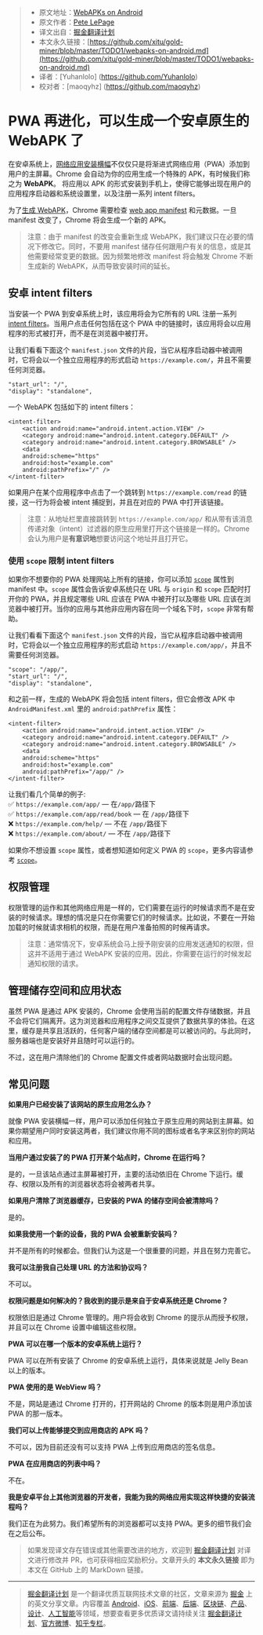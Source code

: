 > * 原文地址：[WebAPKs on Android](https://developers.google.cn/web/fundamentals/integration/webapks?hl=zh-cn)
> * 原文作者：[Pete LePage](https://developers.google.cn/web/resources/contributors/petelepage?hl=zh-cn)
> * 译文出自：[掘金翻译计划](https://github.com/xitu/gold-miner)
> * 本文永久链接：[https://github.com/xitu/gold-miner/blob/master/TODO1/webapks-on-android.md](https://github.com/xitu/gold-miner/blob/master/TODO1/webapks-on-android.md)
> * 译者：[Yuhanlolo] (https://github.com/Yuhanlolo)
> * 校对者：[maoqyhz] (https://github.com/maoqyhz)

# PWA 再进化，可以生成一个安卓原生的 WebAPK 了

在安卓系统上，[网络应用安装横幅](https://developers.google.cn/web/fundamentals/app-install-banners/?hl=zh-cn)不仅仅只是将渐进式网络应用（PWA）添加到用户的主屏幕。Chrome 会自动为你的应用生成一个特殊的 APK，有时候我们称之为 **WebAPK**。 将应用以 APK 的形式安装到手机上，使得它能够出现在用户的应用程序启动器和系统设置里，以及注册一系列 intent filters。

为了[生成 WebAPK](https://chromium.googlesource.com/chromium/src/+/master/chrome/android/webapk/README)，Chrome 需要检查 [web app manifest](https://developers.google.cn/web/fundamentals/web-app-manifest/?hl=zh-cn) 和元数据。一旦 manifest 改变了，Chrome 将会生成一个新的 APK。

> 注意：由于 manifest 的改变会重新生成 WebAPK，我们建议只在必要的情况下修改它。同时，不要用 manifest 储存任何跟用户有关的信息，或是其他需要经常变更的数据。因为频繁地修改 manifest 将会触发 Chrome 不断生成新的 WebAPK，从而导致安装时间的延长。

## 安卓 intent filters

当安装一个 PWA 到安卓系统上时，该应用将会为它所有的 URL 注册一系列 [intent filters](https://developer.android.google.cn/guide/components/intents-filters?hl=zh-cn)。当用户点击任何包括在这个 PWA 中的链接时，该应用将会以应用程序的形式被打开，而不是在浏览器中被打开。

让我们看看下面这个 `manifest.json` 文件的片段，当它从程序启动器中被调用时，它将会以一个独立应用程序的形式启动 `https://example.com/`，并且不需要任何浏览器。

```
"start_url": "/",
"display": "standalone",
```

一个 WebAPK 包括如下的 intent filters：

```
<intent-filter>
    <action android:name="android.intent.action.VIEW" />
    <category android:name="android.intent.category.DEFAULT" />
    <category android:name="android.intent.category.BROWSABLE" />
    <data
    android:scheme="https"
    android:host="example.com"
    android:pathPrefix="/" />
</intent-filter>
```

如果用户在某个应用程序中点击了一个跳转到 `https://example.com/read` 的链接，这一行为将会被 intent 捕捉到，并且在对应的 PWA 中打开该链接。

> 注意：从地址栏里直接跳转到 `https://example.com/app/` 和从带有该消息传递对象（intent）过滤器的原生应用里打开这个链接是一样的。Chrome 会认为用户是**有意识地**想要访问这个地址并且打开它。

### 使用 `scope` 限制 intent filters

如果你不想要你的 PWA 处理网站上所有的链接，你可以添加 [`scope`](https://developers.google.cn/web/fundamentals/web-app-manifest/?hl=zh-cn#scope) 属性到 manifest 中。`scope` 属性会告诉安卓系统只在 URL 与 `origin` 和 `scope` 匹配时打开你的 PWA，并且规定哪些 URL 应该在 PWA 中被开打以及哪些 URL 应该在浏览器中被打开。当你的应用与其他非应用内容在同一个域名下时，`scope` 非常有帮助。

让我们看看下面这个 `manifest.json` 文件的片段，当它从程序启动器中被调用时，它将会以一个独立应用程序的形式启动 `https://example.com/app/`，并且不需要任何浏览器。

```
"scope": "/app/",
"start_url": "/",
"display": "standalone",
```

和之前一样，生成的 WebAPK 将会包括 intent filters，但它会修改 APK 中 `AndroidManifest.xml` 里的 `android:pathPrefix` 属性：

```
<intent-filter>
    <action android:name="android.intent.action.VIEW" />
    <category android:name="android.intent.category.DEFAULT" />
    <category android:name="android.intent.category.BROWSABLE" />
    <data
    android:scheme="https"
    android:host="example.com"
    android:pathPrefix="/app/" />
</intent-filter>
```

让我们看几个简单的例子:  
✅ `https://example.com/app/` — 在`/app/`路径下  
✅ `https://example.com/app/read/book` — 在 `/app/`路径下  
❌ `https://example.com/help/` — 不在 `/app/`路径下  
❌ `https://example.com/about/` — 不在 `/app/`路径下  

如果你不想设置 `scope` 属性，或者想知道如何定义 PWA 的 `scope`，更多内容请参考 [`scope`](https://developers.google.cn/web/fundamentals/web-app-manifest/?hl=zh-cn)。

## 权限管理

权限管理的运作和其他网络应用是一样的，它们需要在运行的时候请求而不是在安装的时候请求。理想的情况是只在你需要它们的时候请求。比如说，不要在一开始加载的时候就请求相机的权限，而是在用户准备拍照的时候再请求。

> 注意：通常情况下，安卓系统会马上授予刚安装的应用发送通知的权限，但这并不适用于通过 WebAPK 安装的应用。因此，你需要在运行的时候发起通知权限的请求。

## 管理储存空间和应用状态

虽然 PWA 是通过 APK 安装的，Chrome 会使用当前的配置文件存储数据，并且不会将它们隔离开。这为浏览器和应用程序之间交互提供了数据共享的体验。在这里，缓存是共享且活跃的，任何客户端的储存空间都是可以被访问的。与此同时，服务器端也是安装好并且随时可以运行的。

不过，这在用户清除他们的 Chrome 配置文件或者网站数据时会出现问题。

## 常见问题

**如果用户已经安装了该网站的原生应用怎么办？**

就像 PWA 安装横幅一样，用户可以添加任何独立于原生应用的网站到主屏幕。如果你期望用户同时安装这两者，我们建议你用不同的图标或者名字来区别你的网站和应用。

**当用户通过安装了的 PWA 打开某个站点时，Chrome 在运行吗？**

是的，一旦该站点通过主屏幕被打开，主要的活动依旧在 Chrome 下运行。缓存、权限以及所有的浏览器状态将会被两者共享。

**如果用户清除了浏览器缓存，已安装的 PWA 的储存空间会被清除吗？**

是的。

**如果我使用一个新的设备，我的 PWA 会被重新安装吗？**

并不是所有的时候都会。但我们认为这是一个很重要的问题，并且在努力完善它。

**我可以注册我自己处理 URL 的方法和协议吗？**

不可以。

**权限问题是如何解决的？我收到的提示是来自于安卓系统还是 Chrome？**

权限依旧是通过 Chrome 管理的。用户将会收到 Chrome 的提示从而授予权限，并且可以在 Chrome 设置中编辑这些权限。

**PWA 可以在哪一个版本的安卓系统上运行？**

PWA 可以在所有安装了 Chrome 的安卓系统上运行，具体来说就是 Jelly Bean 以上的版本。

**PWA 使用的是 WebView 吗？**

不是，网站是通过 Chrome 打开的，打开网站的 Chrome 的版本则是用户添加该 PWA 的那一版本。

**我们可以上传能够提交到应用商店的 APK 吗？**

不可以，因为目前还没有可以支持 PWA 上传到应用商店的签名信息。

**PWA 在应用商店的列表中吗？**

不在。

**我是安卓平台上其他浏览器的开发者，我能为我的网络应用实现这样快捷的安装流程吗？**

我们正在为此努力。我们希望所有的浏览器都可以支持 PWA。更多的细节我们会在之后公布。

> 如果发现译文存在错误或其他需要改进的地方，欢迎到 [掘金翻译计划](https://github.com/xitu/gold-miner) 对译文进行修改并 PR，也可获得相应奖励积分。文章开头的 **本文永久链接** 即为本文在 GitHub 上的 MarkDown 链接。


---

> [掘金翻译计划](https://github.com/xitu/gold-miner) 是一个翻译优质互联网技术文章的社区，文章来源为 [掘金](https://juejin.im) 上的英文分享文章。内容覆盖 [Android](https://github.com/xitu/gold-miner#android)、[iOS](https://github.com/xitu/gold-miner#ios)、[前端](https://github.com/xitu/gold-miner#前端)、[后端](https://github.com/xitu/gold-miner#后端)、[区块链](https://github.com/xitu/gold-miner#区块链)、[产品](https://github.com/xitu/gold-miner#产品)、[设计](https://github.com/xitu/gold-miner#设计)、[人工智能](https://github.com/xitu/gold-miner#人工智能)等领域，想要查看更多优质译文请持续关注 [掘金翻译计划](https://github.com/xitu/gold-miner)、[官方微博](http://weibo.com/juejinfanyi)、[知乎专栏](https://zhuanlan.zhihu.com/juejinfanyi)。
